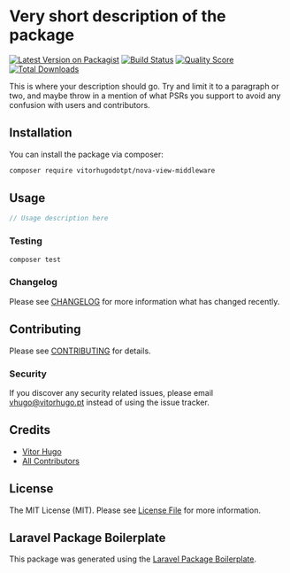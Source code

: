 # Very short description of the package

[![Latest Version on Packagist](https://img.shields.io/packagist/v/vitorhugodotpt/nova-view-middleware.svg?style=flat-square)](https://packagist.org/packages/vitorhugodotpt/nova-view-middleware)
[![Build Status](https://img.shields.io/travis/vitorhugodotpt/nova-view-middleware/master.svg?style=flat-square)](https://travis-ci.org/vitorhugodotpt/nova-view-middleware)
[![Quality Score](https://img.shields.io/scrutinizer/g/vitorhugodotpt/nova-view-middleware.svg?style=flat-square)](https://scrutinizer-ci.com/g/vitorhugodotpt/nova-view-middleware)
[![Total Downloads](https://img.shields.io/packagist/dt/vitorhugodotpt/nova-view-middleware.svg?style=flat-square)](https://packagist.org/packages/vitorhugodotpt/nova-view-middleware)

This is where your description should go. Try and limit it to a paragraph or two, and maybe throw in a mention of what PSRs you support to avoid any confusion with users and contributors.

## Installation

You can install the package via composer:

```bash
composer require vitorhugodotpt/nova-view-middleware
```

## Usage

``` php
// Usage description here
```

### Testing

``` bash
composer test
```

### Changelog

Please see [CHANGELOG](CHANGELOG.md) for more information what has changed recently.

## Contributing

Please see [CONTRIBUTING](CONTRIBUTING.md) for details.

### Security

If you discover any security related issues, please email vhugo@vitorhugo.pt instead of using the issue tracker.

## Credits

- [Vitor Hugo](https://github.com/vitorhugodotpt)
- [All Contributors](../../contributors)

## License

The MIT License (MIT). Please see [License File](LICENSE.md) for more information.

## Laravel Package Boilerplate

This package was generated using the [Laravel Package Boilerplate](https://laravelpackageboilerplate.com).